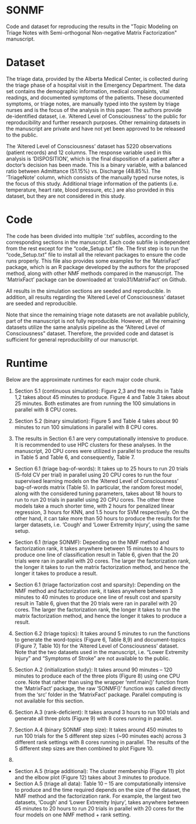 # SONMF
Code and dataset for reproducing the results in the "Topic Modeling on Triage Notes with Semi-orthogonal Non-negative Matrix Factorization" manuscript.

# Dataset 
The triage data, provided by the Alberta Medical Center, is collected during the triage phase of a hospital visit in the Emergency Department. The data set contains the demographic information, medical complaints, vital readings, and documented symptoms of the patients. These documented symptoms, or triage notes, are manually typed into the system by triage nurses and is the focus of the analysis in this paper. The authors provide de-identified dataset, i.e. ‘Altered Level of Consciousness’ to the public for reproducibility and further research purposes. Other remaining datasets in the manuscript are private and have not yet been approved to be released to the public.

The ‘Altered Level of Consciousness’ dataset has 5220 observations (patient records) and 12 columns. The response variable used in this analysis is ‘DISPOSITION’, which is the final disposition of a patient after a doctor’s decision has been made. This is a binary variable, with a balanced ratio between Admittance (51.15%) vs. Discharge (48.85%). The ‘TriageNote’ column, which consists of the manually typed nurse notes, is the focus of this study. Additional triage information of the patients (i.e. temperature, heart rate, blood pressure, etc.) are also provided in this dataset, but they are not considered in this study. 

# Code 
The code has been divided into multiple ‘.txt’ subfiles, according to the corresponding sections in the manuscript. Each code subfile is independent from the rest except for the “code_Setup.txt” file. The first step is to run the “code_Setup.txt” file to install all the relevant packages to ensure the code runs properly. This file also provides some examples for the ‘MatrixFact’ package, which is an R package developed by the authors for the proposed method, along with other NMF methods compared in the manuscript. The ‘MatrixFact’ package can be downloaded at ‘cralo31/MatrixFact’ on Github.

All results in the simulation sections are seeded and reproducible. In addition, all results regarding the ‘Altered Level of Consciousness’ dataset are seeded and reproducible. 

Note that since the remaining triage note datasets are not available publicly, part of the manuscript is not fully reproducible. However, all the remaining datasets utilize the same analysis pipeline as the “Altered Level of Consciousness” dataset. Therefore, the provided code and dataset is sufficient for general reproducibility of our manuscript.

# Runtime
Below are the approximate runtimes for each major code chunk.

1.	Section 5.1 (continuous simulation): Figure 2,3 and the results in Table 1,2 takes about 45 minutes to produce. Figure 4 and Table 3 takes about 25 minutes. Both estimates are from running the 100 simulations in parallel with 8 CPU cores.

2.	Section 5.2 (binary simulation): Figure 5 and Table 4 takes about 90 minutes to run 100 simulations in parallel with 8 CPU cores.

3.	The results in Section 6.1 are very computationally intensive to produce. It is recommended to use HPC clusters for these analyses. In the manuscript, 20 CPU cores were utilized in parallel to produce the results in Table 5 and Table 6, and consequently, Table 7.

- Section 6.1 (triage bag-of-words): It takes up to 25 hours to run 20 trials (5-fold CV per trial) in parallel using 20 CPU cores to run the four supervised learning models on the ‘Altered Level of Consciousness’ bag-of-words matrix (Table 5). In particular, the random forest model, along with the considered tuning parameters, takes about 18 hours to run to run 20 trials in parallel using 20 CPU cores. The other three models take a much shorter time, with 2 hours for penalized linear regression, 3 hours for KNN, and 1.5 hours for SVM respectively. On the other hand, it can take more than 50 hours to produce the results for the larger datasets, i.e. ‘Cough’ and ‘Lower Extremity Injury’, using the same setup.

- Section 6.1 (triage SONMF): Depending on the NMF method and factorization rank, it takes anywhere between 15 minutes to 4 hours to produce one line of classification result in Table 6, given that the 20 trials were ran in parallel with 20 cores. The larger the factorization rank, the longer it takes to run the matrix factorization method, and hence the longer it takes to produce a result.  

- Section 6.1 (triage factorization cost and sparsity): Depending on the NMF method and factorization rank, it takes anywhere between 3 minutes to 40 minutes to produce one line of result cost and sparsity result in Table 6, given that the 20 trials were ran in parallel with 20 cores. The larger the factorization rank, the longer it takes to run the matrix factorization method, and hence the longer it takes to produce a result.  

4.	Section 6.2 (triage topics): It takes around 5 minutes to run the functions to generate the word-topics (Figure 6, Table 8,9) and document-topics (Figure 7, Table 10) for the ‘Altered Level of Consciousness’ dataset. Note that the two datasets used in the manuscript, i.e. “Lower Extremity Injury” and “Symptoms of Stroke” are not available to the public.

5.	Section A.2 (initialization study): It takes around 90 minutes – 120 minutes to produce each of the three plots (Figure 8) using one CPU core. Note that rather than using the wrapper ‘nmf.main()’ function from the ‘MatrixFact’ package, the raw ‘SONMF()’ function was called directly from the ‘src’ folder in the ‘MatrixFact’ package. Parallel computing is not available for this section.

6.	Section A.3 (rank-deficient): It takes around 3 hours to run 100 trials and generate all three plots (Figure 9) with 8 cores running in parallel.

7.	Section A.4 (binary SONMF step size): It takes around 450 minutes to run 100 trials for the 5 different step sizes (~90 minutes each) across 3 different rank settings with 8 cores running in parallel. The results of the 5 different step sizes are then combined to plot Figure 10.

8.	
- Section A.5 (triage additional): The cluster membership (Figure 11) plot and the elbow plot (Figure 12) takes about 3 minutes to produce.
- Section A.5 (triage all data): Table 10 – 15 are computationally intensive to produce and the time required depends on the size of the dataset, the NMF method and the factorization rank. For example, the largest two datasets, ‘Cough’ and ‘Lower Extremity Injury’, takes anywhere between 45 minutes to 20 hours to run 20 trials in parallel with 20 cores for the four models on one NMF method + rank setting. 
